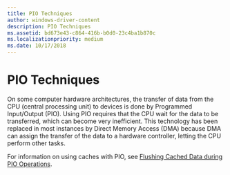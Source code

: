```yaml
---
title: PIO Techniques
author: windows-driver-content
description: PIO Techniques
ms.assetid: bd673e43-c864-416b-b0d0-23c4ba1b870c
ms.localizationpriority: medium
ms.date: 10/17/2018
---
```


# PIO Techniques


On some computer hardware architectures, the transfer of data from the CPU (central processing unit) to devices is done by Programmed Input/Output (PIO). Using PIO requires that the CPU wait for the data to be transferred, which can become very inefficient. This technology has been replaced in most instances by Direct Memory Access (DMA) because DMA can assign the transfer of the data to a hardware controller, letting the CPU perform other tasks.

For information on using caches with PIO, see [Flushing Cached Data during PIO Operations](flushing-cached-data-during-pio-operations.md).

 

 




